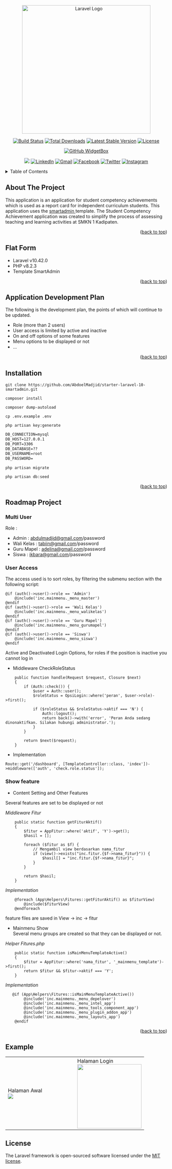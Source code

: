 <p align="center"><a href="https://laravel.com" target="_blank"><img src="https://raw.githubusercontent.com/laravel/art/master/logo-lockup/5%20SVG/2%20CMYK/1%20Full%20Color/laravel-logolockup-cmyk-red.svg" width="400" alt="Laravel Logo"></a></p>

<p align="center">
<a href="https://github.com/laravel/framework/actions"><img src="https://github.com/laravel/framework/workflows/tests/badge.svg" alt="Build Status"></a>
<a href="https://packagist.org/packages/laravel/framework"><img src="https://img.shields.io/packagist/dt/laravel/framework" alt="Total Downloads"></a>
<a href="https://packagist.org/packages/laravel/framework"><img src="https://img.shields.io/packagist/v/laravel/framework" alt="Latest Stable Version"></a>
<a href="https://packagist.org/packages/laravel/framework"><img src="https://img.shields.io/packagist/l/laravel/framework" alt="License"></a>
</p>

<div align="center">
  
[![GitHub WidgetBox](https://github-widgetbox.vercel.app/api/profile?username=abdoelmadjid&data=followers,repositories,stars,commits&theme=viridescent)](https://github.com/abdoelmadjid)
<!-- <h3 align ="center"> <strong> Let`s Code.Build & FUN </strong> </h3>  -->

![](https://komarev.com/ghpvc/?username=abdoelmadjid&color=brightgreen&style=for-the-badge)
[![LinkedIn](https://img.shields.io/badge/linkedin-%230077B5.svg?style=for-the-badge&logo=linkedin&logoColor=white)](https://www.linkedin.com/in/abdoelmadjid/)
[![Gmail](https://img.shields.io/badge/%20-Send%20Mail-black?color=14171A&labelColor=ef5350&logo=gmail&logoColor=ffffff&style=for-the-badge)](mailto:abdulmadjid.mpd@gmail.com)
[![Facebook](https://img.shields.io/badge/Facebook-%231877F2.svg?style=for-the-badge&logo=Facebook&logoColor=white)](https://facebook.com/abdulmadjid.mpd)
[![Twitter](https://img.shields.io/badge/Twitter-%231DA1F2.svg?style=for-the-badge&logo=Twitter&logoColor=white)](https://x.com/AbdoelMadjid)
[![Instagram](https://img.shields.io/badge/Instagram-%405DE6.svg?style=for-the-badge&logo=Instagram&logoColor=white)](https://x.com/AbdoelMadjid)

</div>
<a id="readme-top"></a>
<!-- TABLE OF CONTENTS -->
<details>
  <summary>Table of Contents</summary>
  <ol>
    <li><a href="#about-the-project">About The Project</a></li>
    <li><a href="#flat-form">Flat Form</a></li>
    <li><a href="#application-development-plan">Application Development Plan</a></li>
    <li><a href="#installation">Installation</a></li>
    <li><a href="#roadmap-project">Roadmap Project</a></li>
    <li><a href="#example">Example</a></li>
    <li><a href="#license">License</a></li>
  </ol>
</details>


<!-- ABOUT THE PROJECT -->
## About The Project

This application is an application for student competency achievements which is used as a report card for independent curriculum students. 
This application uses the <a href="https://wrapbootstrap.com/user/MyOrange" target="_blank"> smartadmin </a> template.
The Student Competency Achievement application was created to simplify the process of assessing teaching and learning activities at SMKN 1 Kadipaten.

<p align="right">(<a href="#readme-top">back to top</a>)</p>

<!-- FLAT FORM -->
## Flat Form
- Laravel v10.42.0
- PHP v8.2.3
- Template SmartAdmin 

<p align="right">(<a href="#readme-top">back to top</a>)</p>

## Application Development Plan
The following is the development plan, the points of which will continue to be updated.
- Role (more than 2 users)
- User access is limited by active and inactive
- On and off options of some features
- Menu options to be displayed or not
- ...

<p align="right">(<a href="#readme-top">back to top</a>)</p>

<!-- INSTALLATION -->
## Installation

```console
git clone https://github.com/AbdoelMadjid/starter-laravel-10-smartadmin.git
```

```console
composer install
```

```console
composer dump-autoload
```

```console
cp .env.example .env
```

```console
php artisan key:generate
```

```html
DB_CONNECTION=mysql
DB_HOST=127.0.0.1
DB_PORT=3306
DB_DATABASE=??
DB_USERNAME=root
DB_PASSWORD=
```

```console
php artisan migrate
```

```console
php artisan db:seed
```

<p align="right">(<a href="#readme-top">back to top</a>)</p>

## Roadmap Project
### Multi User
Role : <br>
- Admin : abdulmadjid@gmail.com/password <br>
- Wali Kelas : tabiin@gmail.com/password <br>
- Guru Mapel : adelina@gmail.com/password <br>
- Siswa : ikbara@gmail.com/password <br>

### User Access
The access used is to sort roles, by filtering the submenu section with the following script:
    
```console
@if (auth()->user()->role == 'Admin')
    @include('inc.mainmenu._menu_master')
@endif
@if (auth()->user()->role == 'Wali Kelas')
    @include('inc.mainmenu._menu_walikelas')
@endif
@if (auth()->user()->role == 'Guru Mapel')
    @include('inc.mainmenu._menu_gurumapel')
@endif
@if (auth()->user()->role == 'Siswa')
    @include('inc.mainmenu._menu_siswa')
@endif
```
    
Active and Deactivated Login Options, for roles if the position is inactive you cannot log in
    
-   Middleware CheckRoleStatus

```console
    public function handle(Request $request, Closure $next)
    {
        if (Auth::check()) {
            $user = Auth::user();
            $roleStatus = OpsiLogin::where('peran', $user->role)->first();

            if ($roleStatus && $roleStatus->aktif === 'N') {
                Auth::logout();
                return back()->with('error', 'Peran Anda sedang dinonaktifkan. Silakan hubungi administrator.');
            }
        }

        return $next($request);
    }
```

-   Implementation

```console
Route::get('/dashboard', [TemplateController::class, 'index'])->middleware(['auth', 'check.role.status']);
```

### Show feature
-   Content Setting and Other Features

Several features are set to be displayed or not

<i>Middleware Fitur</i>
```console
    public static function getFiturAktif()
    {
        $fitur = AppFitur::where('aktif', 'Y')->get();
        $hasil = [];

        foreach ($fitur as $f) {
            // Mengambil view berdasarkan nama_fitur
            if (view()->exists("inc.fitur.{$f->nama_fitur}")) {
                $hasil[] = "inc.fitur.{$f->nama_fitur}";
            }
        }

        return $hasil;
    }
```

<i>Implementation</i>
```console
    @foreach (App\Helpers\Fitures::getFiturAktif() as $fiturView)
        @include($fiturView)
    @endforeach
```
feature files are saved in View -> inc -> fitur

-   Mainmenu Show   
Several menu groups are created so that they can be displayed or not.

<i>Helper Fitures.php</i>
```console
    public static function isMainMenuTemplateActive()
    {
        $fitur = AppFitur::where('nama_fitur', '_mainmenu_template')->first();
        return $fitur && $fitur->aktif === 'Y';
    }
```
<i>Implementation</i>
```console
   @if (App\Helpers\Fitures::isMainMenuTemplateActive())
        @include('inc.mainmenu._menu_depelover')
        @include('inc.mainmenu._menu_intel_app')
        @include('inc.mainmenu._menu_tools_component_app')
        @include('inc.mainmenu._menu_plugin_addon_app')
        @include('inc.mainmenu._menu_layouts_app')
    @endif
```

<p align="right">(<a href="#readme-top">back to top</a>)</p>

## Example
<table>
    <tr>
        <td width='50%'>
            Halaman Awal <br>
            <img src="https://github.com/user-attachments/assets/496c4633-fff1-486b-bba3-e8bbe789ebdf" />
        </td>
        <td>
            Halaman Login <br>
            <img src="https://github.com/user-attachments/assets/08c1fb4f-26e3-4b06-aefc-08664d10fc52" width='200'/>
        </td>
    </tr>
</table>

## License

The Laravel framework is open-sourced software licensed under the [MIT license](https://opensource.org/licenses/MIT).
